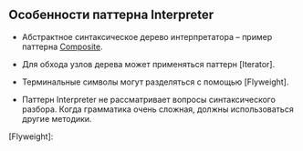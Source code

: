 ## Особенности паттерна Interpreter

* Абстрактное синтаксическое дерево интерпретатора – пример паттерна [Composite].

* Для обхода узлов дерева может применяться паттерн [Iterator].

* Терминальные символы могут разделяться c помощью [Flyweight].

* Паттерн Interpreter не рассматривает вопросы синтаксического разбора.
Когда грамматика очень сложная, должны использоваться другие методики.

[Composite]:
[Iterator]:
[Flyweight]: